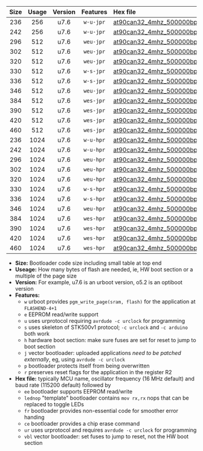 |Size|Usage|Version|Features|Hex file|
|:-:|:-:|:-:|:-:|:--|
|236|256|u7.6|`w-u-jpr`|[at90can32_4mhz_500000bps_ur_vbl.hex](https://raw.githubusercontent.com/stefanrueger/urboot/main//at90can32_4mhz_500000bps_ur_vbl.hex)|
|242|256|u7.6|`w-u-jpr`|[at90can32_4mhz_500000bps_lednop_ur_vbl.hex](https://raw.githubusercontent.com/stefanrueger/urboot/main//at90can32_4mhz_500000bps_lednop_ur_vbl.hex)|
|296|512|u7.6|`weu-jpr`|[at90can32_4mhz_500000bps_ee_ur_vbl.hex](https://raw.githubusercontent.com/stefanrueger/urboot/main//at90can32_4mhz_500000bps_ee_ur_vbl.hex)|
|302|512|u7.6|`weu-jpr`|[at90can32_4mhz_500000bps_ee_lednop_ur_vbl.hex](https://raw.githubusercontent.com/stefanrueger/urboot/main//at90can32_4mhz_500000bps_ee_lednop_ur_vbl.hex)|
|320|512|u7.6|`weu-jpr`|[at90can32_4mhz_500000bps_ee_lednop_fr_ur_vbl.hex](https://raw.githubusercontent.com/stefanrueger/urboot/main//at90can32_4mhz_500000bps_ee_lednop_fr_ur_vbl.hex)|
|330|512|u7.6|`w-s-jpr`|[at90can32_4mhz_500000bps_vbl.hex](https://raw.githubusercontent.com/stefanrueger/urboot/main//at90can32_4mhz_500000bps_vbl.hex)|
|336|512|u7.6|`w-s-jpr`|[at90can32_4mhz_500000bps_lednop_vbl.hex](https://raw.githubusercontent.com/stefanrueger/urboot/main//at90can32_4mhz_500000bps_lednop_vbl.hex)|
|346|512|u7.6|`weu-jpr`|[at90can32_4mhz_500000bps_ee_lednop_fr_ce_ur_vbl.hex](https://raw.githubusercontent.com/stefanrueger/urboot/main//at90can32_4mhz_500000bps_ee_lednop_fr_ce_ur_vbl.hex)|
|384|512|u7.6|`wes-jpr`|[at90can32_4mhz_500000bps_ee_vbl.hex](https://raw.githubusercontent.com/stefanrueger/urboot/main//at90can32_4mhz_500000bps_ee_vbl.hex)|
|390|512|u7.6|`wes-jpr`|[at90can32_4mhz_500000bps_ee_lednop_vbl.hex](https://raw.githubusercontent.com/stefanrueger/urboot/main//at90can32_4mhz_500000bps_ee_lednop_vbl.hex)|
|420|512|u7.6|`wes-jpr`|[at90can32_4mhz_500000bps_ee_lednop_fr_vbl.hex](https://raw.githubusercontent.com/stefanrueger/urboot/main//at90can32_4mhz_500000bps_ee_lednop_fr_vbl.hex)|
|460|512|u7.6|`wes-jpr`|[at90can32_4mhz_500000bps_ee_lednop_fr_ce_vbl.hex](https://raw.githubusercontent.com/stefanrueger/urboot/main//at90can32_4mhz_500000bps_ee_lednop_fr_ce_vbl.hex)|
|236|1024|u7.6|`w-u-hpr`|[at90can32_4mhz_500000bps_ur.hex](https://raw.githubusercontent.com/stefanrueger/urboot/main//at90can32_4mhz_500000bps_ur.hex)|
|242|1024|u7.6|`w-u-hpr`|[at90can32_4mhz_500000bps_lednop_ur.hex](https://raw.githubusercontent.com/stefanrueger/urboot/main//at90can32_4mhz_500000bps_lednop_ur.hex)|
|296|1024|u7.6|`weu-hpr`|[at90can32_4mhz_500000bps_ee_ur.hex](https://raw.githubusercontent.com/stefanrueger/urboot/main//at90can32_4mhz_500000bps_ee_ur.hex)|
|302|1024|u7.6|`weu-hpr`|[at90can32_4mhz_500000bps_ee_lednop_ur.hex](https://raw.githubusercontent.com/stefanrueger/urboot/main//at90can32_4mhz_500000bps_ee_lednop_ur.hex)|
|320|1024|u7.6|`weu-hpr`|[at90can32_4mhz_500000bps_ee_lednop_fr_ur.hex](https://raw.githubusercontent.com/stefanrueger/urboot/main//at90can32_4mhz_500000bps_ee_lednop_fr_ur.hex)|
|330|1024|u7.6|`w-s-hpr`|[at90can32_4mhz_500000bps.hex](https://raw.githubusercontent.com/stefanrueger/urboot/main//at90can32_4mhz_500000bps.hex)|
|336|1024|u7.6|`w-s-hpr`|[at90can32_4mhz_500000bps_lednop.hex](https://raw.githubusercontent.com/stefanrueger/urboot/main//at90can32_4mhz_500000bps_lednop.hex)|
|346|1024|u7.6|`weu-hpr`|[at90can32_4mhz_500000bps_ee_lednop_fr_ce_ur.hex](https://raw.githubusercontent.com/stefanrueger/urboot/main//at90can32_4mhz_500000bps_ee_lednop_fr_ce_ur.hex)|
|384|1024|u7.6|`wes-hpr`|[at90can32_4mhz_500000bps_ee.hex](https://raw.githubusercontent.com/stefanrueger/urboot/main//at90can32_4mhz_500000bps_ee.hex)|
|390|1024|u7.6|`wes-hpr`|[at90can32_4mhz_500000bps_ee_lednop.hex](https://raw.githubusercontent.com/stefanrueger/urboot/main//at90can32_4mhz_500000bps_ee_lednop.hex)|
|420|1024|u7.6|`wes-hpr`|[at90can32_4mhz_500000bps_ee_lednop_fr.hex](https://raw.githubusercontent.com/stefanrueger/urboot/main//at90can32_4mhz_500000bps_ee_lednop_fr.hex)|
|460|1024|u7.6|`wes-hpr`|[at90can32_4mhz_500000bps_ee_lednop_fr_ce.hex](https://raw.githubusercontent.com/stefanrueger/urboot/main//at90can32_4mhz_500000bps_ee_lednop_fr_ce.hex)|

- **Size:** Bootloader code size including small table at top end
- **Useage:** How many bytes of flash are needed, ie, HW boot section or a multiple of the page size
- **Version:** For example, u7.6 is an urboot version, o5.2 is an optiboot version
- **Features:**
  + `w` urboot provides `pgm_write_page(sram, flash)` for the application at `FLASHEND-4+1`
  + `e` EEPROM read/write support
  + `u` uses urprotocol requiring `avrdude -c urclock` for programming
  + `s` uses skeleton of STK500v1 protocol; `-c urclock` and `-c arduino` both work
  + `h` hardware boot section: make sure fuses are set for reset to jump to boot section
  + `j` vector bootloader: uploaded applications *need to be patched externally*, eg, using `avrdude -c urclock`
  + `p` bootloader protects itself from being overwritten
  + `r` preserves reset flags for the application in the register R2
- **Hex file:** typically MCU name, oscillator frequency (16 MHz default) and baud rate (115200 default) followed by
  + `ee` bootloader supports EEPROM read/write
  + `lednop` "template" bootloader contains `mov rx,rx` nops that can be replaced to toggle LEDs
  + `fr` bootloader provides non-essential code for smoother error handing
  + `ce` bootloader provides a chip erase command
  + `ur` uses urprotocol and requires `avrdude -c urclock` for programming
  + `vbl` vector bootloader: set fuses to jump to reset, not the HW boot section
